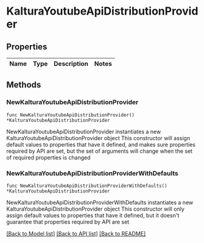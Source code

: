 # KalturaYoutubeApiDistributionProvider

## Properties

Name | Type | Description | Notes
------------ | ------------- | ------------- | -------------

## Methods

### NewKalturaYoutubeApiDistributionProvider

`func NewKalturaYoutubeApiDistributionProvider() *KalturaYoutubeApiDistributionProvider`

NewKalturaYoutubeApiDistributionProvider instantiates a new KalturaYoutubeApiDistributionProvider object
This constructor will assign default values to properties that have it defined,
and makes sure properties required by API are set, but the set of arguments
will change when the set of required properties is changed

### NewKalturaYoutubeApiDistributionProviderWithDefaults

`func NewKalturaYoutubeApiDistributionProviderWithDefaults() *KalturaYoutubeApiDistributionProvider`

NewKalturaYoutubeApiDistributionProviderWithDefaults instantiates a new KalturaYoutubeApiDistributionProvider object
This constructor will only assign default values to properties that have it defined,
but it doesn't guarantee that properties required by API are set


[[Back to Model list]](../README.md#documentation-for-models) [[Back to API list]](../README.md#documentation-for-api-endpoints) [[Back to README]](../README.md)


